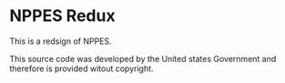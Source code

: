NPPES Redux
===========


This is a redsign of NPPES.

This source code was developed by the United states Government and therefore
is provided witout copyright.


